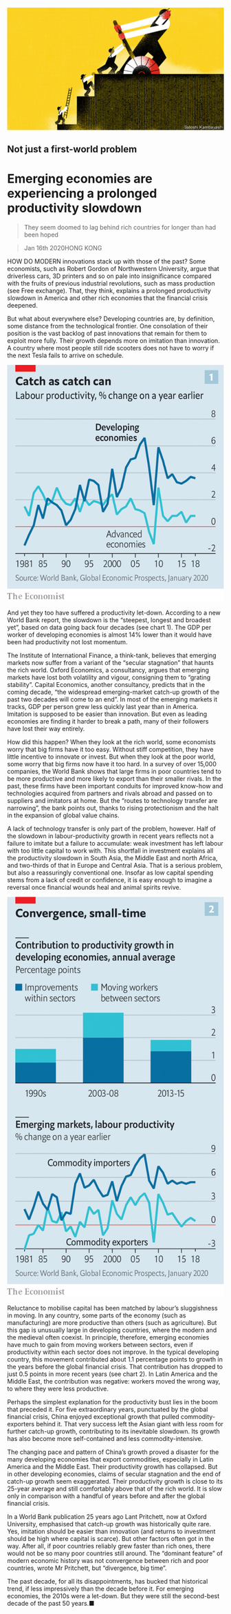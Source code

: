 ![](./images/20200118_FND001_0.jpg)

## Not just a first-world problem

# Emerging economies are experiencing a prolonged productivity slowdown

> They seem doomed to lag behind rich countries for longer than had been hoped

> Jan 16th 2020HONG KONG

HOW DO MODERN innovations stack up with those of the past? Some economists, such as Robert Gordon of Northwestern University, argue that driverless cars, 3D printers and so on pale into insignificance compared with the fruits of previous industrial revolutions, such as mass production (see Free exchange). That, they think, explains a prolonged productivity slowdown in America and other rich economies that the financial crisis deepened.

But what about everywhere else? Developing countries are, by definition, some distance from the technological frontier. One consolation of their position is the vast backlog of past innovations that remain for them to exploit more fully. Their growth depends more on imitation than innovation. A country where most people still ride scooters does not have to worry if the next Tesla fails to arrive on schedule.

![](./images/20200118_FNC155.png)

And yet they too have suffered a productivity let-down. According to a new World Bank report, the slowdown is the “steepest, longest and broadest yet”, based on data going back four decades (see chart 1). The GDP per worker of developing economies is almost 14% lower than it would have been had productivity not lost momentum.

The Institute of International Finance, a think-tank, believes that emerging markets now suffer from a variant of the “secular stagnation” that haunts the rich world. Oxford Economics, a consultancy, argues that emerging markets have lost both volatility and vigour, consigning them to “grating stability”. Capital Economics, another consultancy, predicts that in the coming decade, “the widespread emerging-market catch-up growth of the past two decades will come to an end”. In most of the emerging markets it tracks, GDP per person grew less quickly last year than in America. Imitation is supposed to be easier than innovation. But even as leading economies are finding it harder to break a path, many of their followers have lost their way entirely.

How did this happen? When they look at the rich world, some economists worry that big firms have it too easy. Without stiff competition, they have little incentive to innovate or invest. But when they look at the poor world, some worry that big firms now have it too hard. In a survey of over 15,000 companies, the World Bank shows that large firms in poor countries tend to be more productive and more likely to export than their smaller rivals. In the past, these firms have been important conduits for improved know-how and technologies acquired from partners and rivals abroad and passed on to suppliers and imitators at home. But the “routes to technology transfer are narrowing”, the bank points out, thanks to rising protectionism and the halt in the expansion of global value chains.

A lack of technology transfer is only part of the problem, however. Half of the slowdown in labour-productivity growth in recent years reflects not a failure to imitate but a failure to accumulate: weak investment has left labour with too little capital to work with. This shortfall in investment explains all the productivity slowdown in South Asia, the Middle East and north Africa, and two-thirds of that in Europe and Central Asia. That is a serious problem, but also a reassuringly conventional one. Insofar as low capital spending stems from a lack of credit or confidence, it is easy enough to imagine a reversal once financial wounds heal and animal spirits revive.

![](./images/20200118_FNC156.png)

Reluctance to mobilise capital has been matched by labour’s sluggishness in moving. In any country, some parts of the economy (such as manufacturing) are more productive than others (such as agriculture). But this gap is unusually large in developing countries, where the modern and the medieval often coexist. In principle, therefore, emerging economies have much to gain from moving workers between sectors, even if productivity within each sector does not improve. In the typical developing country, this movement contributed about 1.1 percentage points to growth in the years before the global financial crisis. That contribution has dropped to just 0.5 points in more recent years (see chart 2). In Latin America and the Middle East, the contribution was negative: workers moved the wrong way, to where they were less productive.

Perhaps the simplest explanation for the productivity bust lies in the boom that preceded it. For five extraordinary years, punctuated by the global financial crisis, China enjoyed exceptional growth that pulled commodity-exporters behind it. That very success left the Asian giant with less room for further catch-up growth, contributing to its inevitable slowdown. Its growth has also become more self-contained and less commodity-intensive.

The changing pace and pattern of China’s growth proved a disaster for the many developing economies that export commodities, especially in Latin America and the Middle East. Their productivity growth has collapsed. But in other developing economies, claims of secular stagnation and the end of catch-up growth seem exaggerated. Their productivity growth is close to its 25-year average and still comfortably above that of the rich world. It is slow only in comparison with a handful of years before and after the global financial crisis.

In a World Bank publication 25 years ago Lant Pritchett, now at Oxford University, emphasised that catch-up growth was historically quite rare. Yes, imitation should be easier than innovation (and returns to investment should be high where capital is scarce). But other factors often got in the way. After all, if poor countries reliably grew faster than rich ones, there would not be so many poor countries still around. The “dominant feature” of modern economic history was not convergence between rich and poor countries, wrote Mr Pritchett, but “divergence, big time”.

The past decade, for all its disappointments, has bucked that historical trend, if less impressively than the decade before it. For emerging economies, the 2010s were a let-down. But they were still the second-best decade of the past 50 years.■